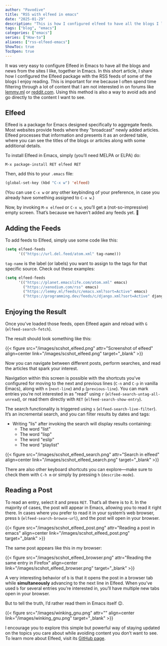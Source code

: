 ```yaml
---
author: "Pavodive"
title: "RSS with elfeed in emacs"
date: "2025-01-29"
description: "This is how I configured elfeed to have all the blogs I like together"
tags: ["blog", "emacs"]
categories: ["emacs"]
series: ["How-to"]
aliases: ["rss-elfeed-emacs"]
ShowToc: true
TocOpen: true
---
```


It was very easy to configure Elfeed in Emacs to have all the blogs and news from the sites I like, together in Emacs.
In this short article, I share how I configured the Elfeed package with the RSS feeds of some of the blogs I enjoy reading. This is important for me because I often spend time filtering through a lot of content that I am not interested in on forums like [lemmy.ml](https://lemmy.ml) or [reddit.com](https://reddit.com). Using this method is also a way to avoid ads and go directly to the content I want to see.

<!--more-->

## Elfeed

Elfeed is a package for Emacs designed specifically to aggregate feeds. Most websites provide feeds where they "broadcast" newly added articles. Elfeed processes that information and presents it as an ordered table, where you can see the titles of the blogs or articles along with some additional details.

To install Elfeed in Emacs, simply (you’ll need MELPA or ELPA) do:

```
M-x package-install RET elfeed RET
```

Then, add this to your `.emacs` file:

```lisp
(global-set-key (kbd "C-x w") 'elfeed)
```

(You can use `C-x w` or any other keybinding of your preference, in case you already have something assigned to `C-x w`.)

Now, by invoking `M-x elfeed` or `C-x w`, you’ll get a (not-so-impressive) empty screen. That’s because we haven’t added any feeds yet. 📝

## Adding the Feeds

To add feeds to Elfeed, simply use some code like this:

```lisp
(setq elfeed-feeds
      '(("https://url.del.feed/atom.xml" tag-name)))
```

`tag-name` is the label (or labels) you want to assign to the tags for that specific source. Check out these examples:

```lisp
(setq elfeed-feeds
      '(("https://planet.emacslife.com/atom.xml" emacs)
        ("https://xenodium.com/rss" emacs)
        ("https://lemmy.ml/feeds/c/emacs.xml?sort=Active" emacs)
        ("https://programming.dev/feeds/c/django.xml?sort=Active" django)))
```

## Enjoying the Result

Once you’ve loaded those feeds, open Elfeed again and reload with `G` (`elfeed-search-fetch`).

The result should look something like this:

{{< figure src="/images/scshot_elfeed.png" attr="Screenshot of elfeed" align=center link="/images/scshot_elfeed.png" target="_blank" >}}

Now you can navigate between different posts, perform searches, and read the articles that spark your interest.

Navigation within this screen is possible with the shortcuts you’ve configured for moving to the next and previous lines (`C-n` and `C-p` in vanilla Emacs), along with `n` (`next-line`) and `p` (`previous-line`). You can mark entries you’re not interested in as "read" using `r` (`elfeed-search-untag-all-unread`), or read them directly with `RET` (`elfeed-search-show-entry`).

The search functionality is triggered using `s` (`elfeed-search-live-filter`). It’s an incremental search, and you can filter results by dates and tags:

- Writing "lis" after invoking the search will display results containing:
    - The word "list"
    - The word "lisp"
    - The word "eslip"
    - The word "playlist"

{{< figure src="/images/scshot_elfeed_search.png" attr="Search in elfeed" align=center link="/images/scshot_elfeed_search.png" target="_blank" >}}

There are also other keyboard shortcuts you can explore—make sure to check them with `C-h m` or simply by pressing `h` (`describe-mode`).

## Reading a Post

To read an entry, select it and press `RET`. That’s all there is to it. In the majority of cases, the post will appear in Emacs, allowing you to read it right there. In cases where you prefer to read it in your system’s web browser, press `b` (`elfeed-search-browse-url`), and the post will open in your browser.

{{< figure src="/images/scshot_elfeed_post.png" attr="Reading a post in emacs" align=center link="/images/scshot_elfeed_post.png" target="_blank" >}}

The same post appears like this in my browser:

{{< figure src="/images/scshot_elfeed_browser.png" attr="Reading the same entry in Firefox" align=center link="/images/scshot_elfeed_browser.png" target="_blank" >}}

A very interesting behavior of `b` is that it opens the post in a browser tab while **simultaneously** advancing to the next line in Elfeed. When you’ve used `b` for several entries you’re interested in, you’ll have multiple new tabs open in your browser.

But to tell the truth, I’d rather read them in Emacs itself 😉.

{{< figure src="/images/winking_gnu.png" attr="" align=center link="/images/winking_gnu.png" target="_blank" >}}

I encourage you to explore this simple but powerful way of staying updated on the topics you care about while avoiding content you don’t want to see. To learn more about Elfeed, visit its [GitHub page](https://github.com/skeeto/elfeed).
